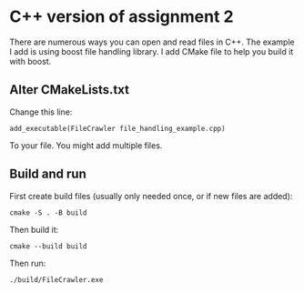 # C++ version of assignment 2

There are numerous ways you can open and read files in C++. The example I add is using boost file handling library. I add CMake file to help you build it with boost.

## Alter CMakeLists.txt
Change this line:

```
add_executable(FileCrawler file_handling_example.cpp)
```

To your file. You might add multiple files.

## Build and run

First create build files (usually only needed once, or if new files are added):

```
cmake -S . -B build
``` 

Then build it:

```
cmake --build build
``` 

Then run:

```
./build/FileCrawler.exe
``` 

